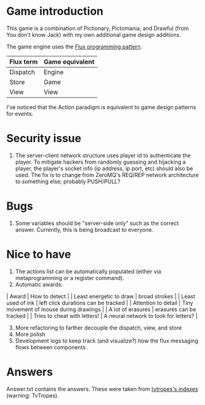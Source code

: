# Game introduction

This game is a combination of Pictionary, Pictomania, and Drawful (from You don't know Jack) with my own additional game design additions.

The game engine uses the [Flux programming pattern](https://facebook.github.io/flux/docs/in-depth-overview.html#content).

Flux term | Game equivalent
---- | ----
Dispatch | Engine
Store | Game
View | View

I've noticed that the Action paradigm is equivalent to game design patterns for events.

# Security issue

1. The server-client network structure uses player id to authenticate the player. To mitigate hackers from randomly guessing and hijacking a player, the player's socket info (ip address, ip port, etc) should also be used. The fix is to change from ZeroMQ's REQ/REP network architecture to something else; probably PUSH/PULL?

# Bugs

1. Some variables should be "server-side only" such as the correct answer. Currently, this is being broadcast to everyone.

# Nice to have

1. The actions list can be automatically populated (either via metaprogramming or a register command).
2. Automatic awards:

| Award | How to detect |
| Least energetic to draw | broad strokes |
| Least used of ink | left click durations can be tracked |
| Attention to detail | Tiny movement of mouse during drawings |
| A lot of erasures | erasures can be tracked |
| Tries to cheat with letters! | A neural network to look for letters? |

3. More refactoring to farther decouple the dispatch, view, and store
4. More polish
5. Development logs to keep track (and visualize?) how the flux messaging flows between components.

# Answers

Answer.txt contains the answers. These were taken from [tvtropes's indexes](http://tvtropes.org/pmwiki/index_report.php) (warning: TvTropes).